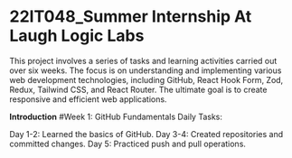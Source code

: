 # 22IT048_Summer Internship At Laugh Logic Labs

This project involves a series of tasks and learning activities carried out over six weeks. The focus is on understanding and implementing various web development technologies, including GitHub, React Hook Form, Zod, Redux, Tailwind CSS, and React Router. The ultimate goal is to create responsive and efficient web applications.

**Introduction**
#Week 1: GitHub Fundamentals
Daily Tasks:

Day 1-2: Learned the basics of GitHub.
Day 3-4: Created repositories and committed changes.
Day 5: Practiced push and pull operations.
